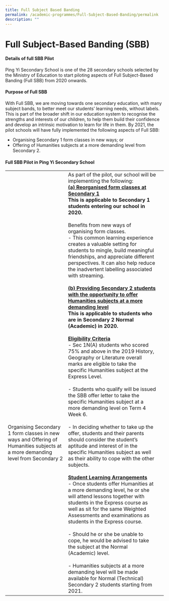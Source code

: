 ```yaml
---
title: Full Subject Based Banding
permalink: /academic-programmes/Full-Subject-Based-Banding/permalink
description: ""
---
```

Full Subject-Based Banding (SBB)
================================

#### Details of full SBB Pilot

Ping Yi Secondary School is one of the 28 secondary schools selected by the Ministry of Education to start piloting aspects of Full Subject-Based Banding (Full SBB) from 2020 onwards. 

  

#### Purpose of Full SBB

With Full SBB, we are moving towards one secondary education, with many subject bands, to better meet our students’ learning needs, without labels. This is part of the broader shift in our education system to recognise the strengths and interests of our children, to help them build their confidence and develop an intrinsic motivation to learn for life in them. By 2021, the pilot schools will have fully implemented the following aspects of Full SBB:

*   Organising Secondary 1 form classes in new ways; or
*   Offering of Humanities subjects at a more demanding level from Secondary 2. 

#### Full SBB Pilot in Ping Yi Secondary School

|                                                                                                                                |                                                                                                                                                                                                                                                                                                                                                                                                                                                                                                                                                                                                                                                                                                                                                                                                                                                                                                                                                                                                                                                                                                                                                                                                                                                                                                                                                                                                                                                                                                                                                                                                                                                                                                                                                                                                                |   |
|--------------------------------------------------------------------------------------------------------------------------------|----------------------------------------------------------------------------------------------------------------------------------------------------------------------------------------------------------------------------------------------------------------------------------------------------------------------------------------------------------------------------------------------------------------------------------------------------------------------------------------------------------------------------------------------------------------------------------------------------------------------------------------------------------------------------------------------------------------------------------------------------------------------------------------------------------------------------------------------------------------------------------------------------------------------------------------------------------------------------------------------------------------------------------------------------------------------------------------------------------------------------------------------------------------------------------------------------------------------------------------------------------------------------------------------------------------------------------------------------------------------------------------------------------------------------------------------------------------------------------------------------------------------------------------------------------------------------------------------------------------------------------------------------------------------------------------------------------------------------------------------------------------------------------------------------------------|---|
| <br><br><br><br><br><br><br><br><br><br><br><br><br><br><br><br><br><br><br>Organising Secondary 1 form classes in new ways and Offering of Humanities subjects at a more demanding level from Secondary 2 | As part of the pilot, our school will be implementing the following:  <br><b><u>(a)  Reorganised form classes at Secondary 1</u><br>  This is applicable to Secondary 1 students entering our school in 2020.</b><br><br>  Benefits from new ways of organising form classes. <br>- This common learning experience creates a valuable setting for students to mingle, build meaningful friendships, and appreciate different perspectives. It can also help reduce the inadvertent labelling associated with streaming. <br><br><b><u>(b)  Providing Secondary 2 students with the opportunity to offer Humanities subjects at a more demanding level</u><br>  This is applicable to students who are in Secondary 2 Normal (Academic) in 2020.</b><br><br> <b><u>Eligibility Criteria</u></b><br>   - Sec 1N(A) students who scored 75% and above in the 2019 History, Geography or Literature overall marks are eligible to take the specific Humanities subject at the Express Level. <br><br>- Students who qualify will be issued the SBB offer letter to take the specific Humanities subject at a more demanding level on Term 4 Week 6. <br><br> - In deciding whether to take up the offer, students and their parents should consider the student’s aptitude and interest of in the specific Humanities subject as well as their ability to cope with the other subjects. <br><br><b><u>Student Learning Arrangements</u></b><br>- Once students offer Humanities at a more demanding level, he or she will attend lessons together with students in the Express course as well as sit for the same Weighted Assessments and examinations as students in the Express course.<br><br>- Should he or she be unable to cope, he would be advised to take the subject at the Normal (Academic) level. <br><br>- Humanities subjects at a more demanding level will be made available for Normal (Technical) Secondary 2 students starting from 2021.   |   |